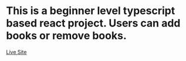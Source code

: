 # This is a beginner level typescript based react project. Users can  add books or remove books.

[Live Site](https://sharp-lichterman-130355.netlify.app)
